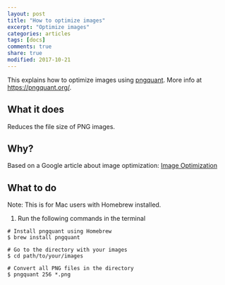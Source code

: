 ```yaml
---
layout: post
title: "How to optimize images"
excerpt: "Optimize images"
categories: articles
tags: [docs]
comments: true
share: true
modified: 2017-10-21
---
```


<!-- Draft -->

This explains how to optimize images using [pngquant](https://pngquant.org/). More info at https://pngquant.org/.

## What it does
Reduces the file size of PNG images. 

## Why?
Based on a Google article about image optimization: [Image Optimization](https://developers.google.com/web/fundamentals/performance/optimizing-content-efficiency/image-optimization#tools_and_parameter_tuning)

## What to do
Note: This is for Mac users with Homebrew installed.

1. Run the following commands in the terminal

```shell
# Install pngquant using Homebrew
$ brew install pngquant
  
# Go to the directory with your images
$ cd path/to/your/images
  
# Convert all PNG files in the directory
$ pngquant 256 *.png
```

